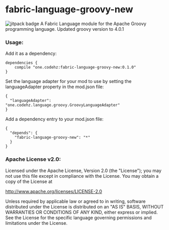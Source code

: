 # fabric-language-groovy-new
![jitpack badge](https://jitpack.io/v/one.codehz/fabric-language-groovy-new.svg)
A Fabric Language module for the Apache Groovy programming language.
Updated groovy version to 4.0.1

### Usage:

Add it as a dependency:
```
dependencies {
	compile "one.codehz:fabric-language-groovy-new:0.1.0"
}
```
Set the language adapter for your mod to use by setting the languageAdapter property in the mod.json file:
```
{
  "languageAdapter": "one.codehz.language.groovy.GroovyLanguageAdapter"
}
```
Add a dependency entry to your mod.json file:
```
{
  "depends": {
    "fabric-language-groovy-new": "*"
  }
}
```

### Apache License v2.0:

Licensed under the Apache License, Version 2.0 (the "License");
you may not use this file except in compliance with the License.
You may obtain a copy of the License at

http://www.apache.org/licenses/LICENSE-2.0

Unless required by applicable law or agreed to in writing, software
distributed under the License is distributed on an "AS IS" BASIS,
WITHOUT WARRANTIES OR CONDITIONS OF ANY KIND, either express or implied.
See the License for the specific language governing permissions and
limitations under the License.
